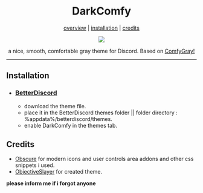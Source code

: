 <h1 align="center">DarkComfy</h1>
<p align="center">
  <a href="#dracula">overview</a> |
  <a href="#installation">installation</a> |
  <a href="#credits">credits</a>
</p>

<p align="center"><img src="https://i.ibb.co/zhR6xjP/image.png"></a>

<p align="center">a nice, smooth, comfortable gray theme for Discord. Based on <a href="https://github.com/ObjectiveSlayer/ComfyGray">ComfyGray!</a></p>

---

## Installation

- ### [BetterDiscord](https://github.com/BetterDiscord/BetterDiscord)

  - download the theme file.
  - place it in the BetterDiscord themes folder || folder directory : %appdata%/betterdiscord/themes.
  - enable DarkComfy in the themes tab.

## Credits

- [Obscure](https://github.com/Obscure-Git) for modern icons and user controls area addons and other css snippets i used.
- [ObjectiveSlayer](https://github.com/ObjectiveSlayer) for created theme.

**please inform me if i forgot anyone**
